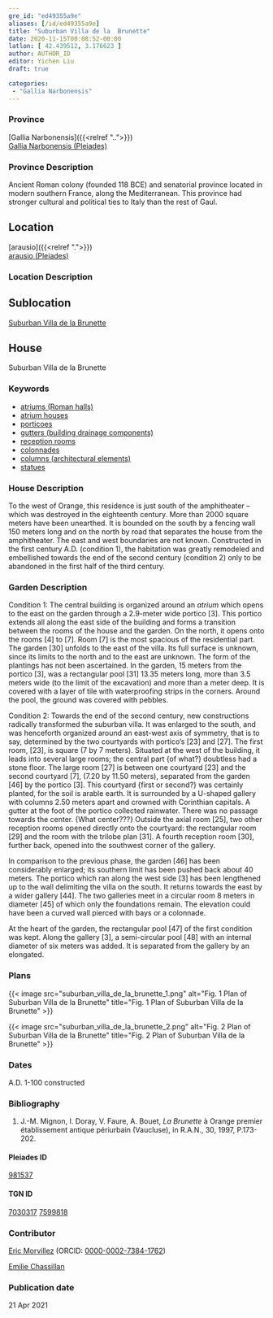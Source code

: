 ```yaml
---
gre_id: "ed49355a9e"
aliases: [/id/ed49355a9e]
title: "Suburban Villa de la  Brunette"
date: 2020-11-15T00:08:52-00:00
latlon: [ 42.439512, 3.176623 ]
author: AUTHOR_ID
editor: Yichen Liu
draft: true

categories:
 - "Gallia Narbonensis"
---
```


### Province

[Gallia Narbonensis]({{<relref "..">}}) \
[Gallia Narbonensis (Pleiades)](https://pleiades.stoa.org/places/981537)

### Province Description

Ancient Roman colony (founded 118 BCE) and senatorial province located in modern southern France, along the Mediterranean. This province had stronger cultural and political ties to Italy than the rest of Gaul.

## Location

[arausio]({{<relref ".">}}) \
[arausio (Pleiades)](https://pleiades.stoa.org/places/148054)

### Location Description

<!--### Location Description-->

<!-- LEAVE THIS BLANK FOR NOW -->

## Sublocation

[Suburban Villa de la Brunette](#)

<!--### Sublocation Description-->

<!-- DESCRIPTION -->

## House

Suburban Villa de la  Brunette



### Keywords

- [atriums (Roman halls)](http://vocab.getty.edu/page/aat/300004097)
- [atrium houses](http://vocab.getty.edu/page/aat/300005451)
- [porticoes](http://vocab.getty.edu/page/aat/300004145)
- [gutters (building drainage components)](http://vocab.getty.edu/page/aat/300052565)
- [reception rooms](http://vocab.getty.edu/page/aat/300077176)
- [colonnades](http://vocab.getty.edu/page/aat/300002613)
- [columns (architectural elements)](http://vocab.getty.edu/page/aat/300001571)
- [statues](http://vocab.getty.edu/page/aat/300047600)


### House Description

To the west of Orange, this residence is just south of the amphitheater – which was destroyed in the eighteenth century.   More than 2000 square meters have been unearthed.  It is bounded on the south by a fencing wall 150 meters long and on the north by road that separates the house from the amphitheater.  The east and west boundaries are not known.  Constructed in the first century A.D. (condition 1), the habitation was greatly remodeled and embellished towards the end of the second century (condition 2) only to be abandoned in the first half of the third century.


### Garden Description

Condition 1: The central building is organized around an *atrium* which opens to the east on the garden through a 2.9-meter wide portico [3].  This portico extends all along the east side of the building and forms a transition between the rooms of the house and the garden.  On the north, it opens onto the rooms [4] to [7].  Room [7] is the most spacious of the residential part.  The garden [30] unfolds to the east of the villa. Its full surface is unknown, since its limits to the north and to the east are unknown.  The form of the plantings has not been ascertained. In the garden, 15 meters from the portico [3], was a rectangular pool [31] 13.35 meters long, more than 3.5 meters wide (to the limit of the excavation) and more than a meter deep.  It is covered with a layer of tile with waterproofing strips in the corners.  Around the pool, the ground was covered with pebbles.

Condition 2: Towards the end of the second century, new constructions radically transformed the suburban villa.  It was enlarged to the south, and was henceforth organized around an east-west axis of symmetry, that is to say, determined by the two courtyards with portico’s [23] and [27].  The first room, [23], is square (7 by 7 meters). Situated at the west of the building, it leads into several large rooms; the central part {of what?} doubtless had a stone floor.  The large room [27] is between one courtyard [23] and the second courtyard [7], (7.20 by 11.50 meters), separated from the garden [46] by the portico [3].  This courtyard {first or second?} was certainly planted, for the soil is arable earth.  It is surrounded by a U-shaped gallery with columns 2.50 meters apart and crowned with Corinthian capitals.  A gutter at the foot of the portico collected rainwater.  There was no passage towards the center.  {What center???} Outside the axial room [25], two other reception rooms opened directly onto the courtyard: the rectangular room [29] and the room with the trilobe plan [31].  A fourth reception room [30], further back, opened into the southwest corner of the gallery.

In comparison to the previous phase, the garden [46] has been considerably enlarged; its southern limit has been pushed back about 40 meters.  The portico which ran along the west side [3] has been lengthened up to the wall delimiting the villa on the south.  It returns towards the east by a wider gallery [44]. The two galleries meet in a circular room 8 meters in diameter [45] of which only the foundations remain.  The elevation could have been a curved wall pierced with bays or a colonnade.

At the heart of the garden, the rectangular pool [47] of the first condition was kept.  Along the gallery [3], a semi-circular pool [48] with an internal diameter of six meters was added.  It is separated from the gallery by an elongated.





### Plans


{{< image src="suburban_villa_de_la_brunette_1.png" alt="Fig. 1 Plan of Suburban Villa de la Brunette" title="Fig. 1 Plan of Suburban Villa de la Brunette" >}}

{{< image src="suburban_villa_de_la_brunette_2.png" alt="Fig. 2 Plan of Suburban Villa de la Brunette" title="Fig. 2 Plan of Suburban Villa de la Brunette" >}}


### Dates
A.D. 1-100 constructed





### Bibliography

1.  J.-M. Mignon, I. Doray,  V. Faure, A. Bouet, *La  Brunette*  à  Orange  premier  établissement  antique    périurbain  (Vaucluse),  in  R.A.N.,  30,  1997,  P.173-202.


#### Pleiades ID

[981537](https://pleiades.stoa.org/places/981537)

#### TGN ID

[7030317](http://vocab.getty.edu/page/tgn/7030317)
[7599818](http://vocab.getty.edu/page/tgn/7599818)

### Contributor

[Eric Morvillez](link) (ORCID: [0000-0002-7384-1762](https://orcid.org/0000-0002-7384-1762))

[Emilie Chassillan](link)
### Publication date


21 Apr 2021

<!--### Related articles-->

<!-- Links to other related articles. Leave blank for now -->